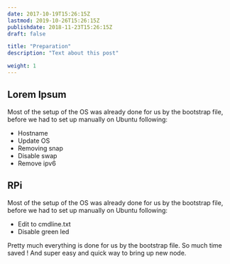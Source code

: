 ```yaml
---
date: 2017-10-19T15:26:15Z
lastmod: 2019-10-26T15:26:15Z
publishdate: 2018-11-23T15:26:15Z
draft: false

title: "Preparation"
description: "Text about this post"

weight: 1
---
```


## Lorem Ipsum

Most of the setup of the OS was already done for us by the bootstrap file, before we had to set up manually on Ubuntu following:

- Hostname
- Update OS
- Removing snap
- Disable swap
- Remove ipv6

## RPi

Most of the setup of the OS was already done for us by the bootstrap file, before we had to set up manually on Ubuntu following:

- Edit to cmdline.txt
- Disable green led


Pretty much everything is done for us by the bootstrap file. So much time saved ! And super easy and quick way to bring up new node.
